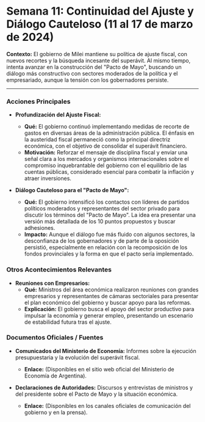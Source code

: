 # Semana 11: Continuidad del Ajuste y Diálogo Cauteloso (11 al 17 de marzo de 2024)

**Contexto:** El gobierno de Milei mantiene su política de ajuste fiscal, con nuevos recortes y la búsqueda incesante del superávit. Al mismo tiempo, intenta avanzar en la construcción del "Pacto de Mayo", buscando un diálogo más constructivo con sectores moderados de la política y el empresariado, aunque la tensión con los gobernadores persiste.

---

### Acciones Principales

*   **Profundización del Ajuste Fiscal:**
    *   **Qué:** El gobierno continuó implementando medidas de recorte de gastos en diversas áreas de la administración pública. El énfasis en la austeridad fiscal permaneció como la principal directriz económica, con el objetivo de consolidar el superávit financiero.
    *   **Motivación:** Reforzar el mensaje de disciplina fiscal y enviar una señal clara a los mercados y organismos internacionales sobre el compromiso inquebrantable del gobierno con el equilibrio de las cuentas públicas, considerado esencial para combatir la inflación y atraer inversiones.

*   **Diálogo Cauteloso para el "Pacto de Mayo":**
    *   **Qué:** El gobierno intensificó los contactos con líderes de partidos políticos moderados y representantes del sector privado para discutir los términos del "Pacto de Mayo". La idea era presentar una versión más detallada de los 10 puntos propuestos y buscar adhesiones.
    *   **Impacto:** Aunque el diálogo fue más fluido con algunos sectores, la desconfianza de los gobernadores y de parte de la oposición persistió, especialmente en relación con la recomposición de los fondos provinciales y la forma en que el pacto sería implementado.

### Otros Acontecimientos Relevantes

*   **Reuniones con Empresarios:**
    *   **Qué:** Ministros del área económica realizaron reuniones con grandes empresarios y representantes de cámaras sectoriales para presentar el plan económico del gobierno y buscar apoyo para las reformas.
    *   **Explicación:** El gobierno busca el apoyo del sector productivo para impulsar la economía y generar empleo, presentando un escenario de estabilidad futura tras el ajuste.

### Documentos Oficiales / Fuentes

*   **Comunicados del Ministerio de Economía:** Informes sobre la ejecución presupuestaria y la evolución del superávit fiscal.
    *   **Enlace:** (Disponibles en el sitio web oficial del Ministerio de Economía de Argentina).

*   **Declaraciones de Autoridades:** Discursos y entrevistas de ministros y del presidente sobre el Pacto de Mayo y la situación económica.
    *   **Enlace:** (Disponibles en los canales oficiales de comunicación del gobierno y en la prensa).

